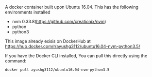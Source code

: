 A docker container built upon Ubuntu 16.04. This has the following environments installed

- nvm 0.33.8(https://github.com/creationix/nvm)
- python
- python3

This image already exisis on DockerHub at https://hub.docker.com/r/ayushg3112/ubuntu16.04-nvm-python3.5/

If you have the Docker CLI installed, You can pull this directly using the command:

`docker pull ayushg3112/ubuntu16.04-nvm-python3.5`

